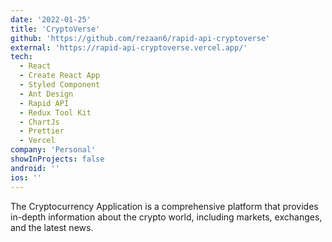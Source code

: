 ```yaml
---
date: '2022-01-25'
title: 'CryptoVerse'
github: 'https://github.com/rezaan6/rapid-api-cryptoverse'
external: 'https://rapid-api-cryptoverse.vercel.app/'
tech:
  - React
  - Create React App
  - Styled Component
  - Ant Design
  - Rapid API
  - Redux Tool Kit
  - ChartJs
  - Prettier
  - Vercel
company: 'Personal'
showInProjects: false
android: ''
ios: ''
---
```


The Cryptocurrency Application is a comprehensive platform that provides in-depth information about the crypto world, including markets, exchanges, and the latest news.
